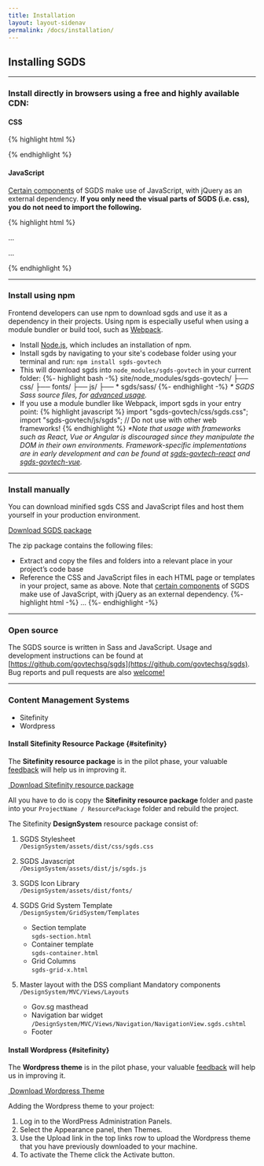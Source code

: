 ```yaml
--- 
title: Installation 
layout: layout-sidenav 
permalink: /docs/installation/ 
---
```


Installing SGDS
---------------

* * * * *

### Install directly in browsers using a free and highly available CDN:

#### CSS

{% highlight html %}

{% endhighlight %}

#### JavaScript

[Certain components](/docs/) of SGDS make use of JavaScript, with jQuery
as an external dependency. **If you only need the visual parts of SGDS
(i.e. css), you do not need to import the following.**

{% highlight html %}

...

...

{% endhighlight %}

* * * * *

### Install using npm

Frontend developers can use npm to download sgds and use it as a
dependency in their projects. Using npm is especially useful when using
a module bundler or build tool, such as
[Webpack](https://webpack.js.org).

-   Install [Node.js](https://nodejs.org/en/download/), which includes
    an installation of npm.
-   Install sgds by navigating to your site's codebase folder using your
    terminal and run: `npm install sgds-govtech`
-   This will download sgds into `node_modules/sgds-govtech` in your
    current folder: {%- highlight bash -%}
    site/node\_modules/sgds-govtech/ ├── css/ ├── fonts/ ├── js/ ├── \*
    sgds/sass/ {%- endhighlight -%} *\* SGDS Sass source files, for
    [advanced usage](/docs/customise-sgds).*
-   If you use a module bundler like Webpack, import sgds in your entry
    point: {% highlight javascript %} import
    "sgds-govtech/css/sgds.css"; import "sgds-govtech/js/sgds"; // Do
    not use with other web frameworks! {% endhighlight %} *\*Note that
    usage with frameworks such as React, Vue or Angular is discouraged
    since they manipulate the DOM in their own environments.
    Framework-specific implementations are in early development and can
    be found at
    [sgds-govtech-react](https://github.com/govtechsg/sgds-govtech-react)
    and
    [sgds-govtech-vue](https://github.com/govtechsg/sgds-govtech-vue).*

* * * * *

### Install manually

You can download minified sgds CSS and JavaScript files and host them
yourself in your production environment.

[Download SGDS package](/assets/downloads/sgds-govtech.zip)

The zip package contains the following files:

-   Extract and copy the files and folders into a relevant place in your
    project’s code base
-   Reference the CSS and JavaScript files in each HTML page or
    templates in your project, same as above. Note that [certain
    components](/docs/) of SGDS make use of JavaScript, with jQuery as
    an external dependency. {%- highlight html -%}
    ...
    {%- endhighlight -%}

* * * * *

### Open source

The SGDS source is written in Sass and JavaScript. Usage and development
instructions can be found at
[https://github.com/govtechsg/sgds](https://github.com/govtechsg/sgds).
Bug reports and pull requests are also
[welcome!](https://github.com/govtechsg/sgds/issues)

* * * * *

### Content Management Systems

-   Sitefinity
-   Wordpress

#### Install Sitefinity Resource Package {#sitefinity}

The **Sitefinity resource package** is in the pilot phase, your valuable
[feedback]({{%20site.feedback_form%20}}) will help us in improving it.

[ Download Sitefinity resource
package](/assets/downloads/sgds-sitefinity-theme.zip)

All you have to do is copy the **Sitefinity resource package** folder
and paste into your `ProjectName / ResourcePackage` folder and rebuild
the project.

The Sitefinity **DesignSystem** resource package consist of:

1.  SGDS Stylesheet\
    `/DesignSystem/assets/dist/css/sgds.css`
2.  SGDS Javascript\
    `/DesignSystem/assets/dist/js/sgds.js`
3.  SGDS Icon Library\
    `/DesignSystem/assets/dist/fonts/`
4.  SGDS Grid System Template\
    `/DesignSystem/GridSystem/Templates`
    -   Section template\
         `sgds-section.html`
    -   Container template\
         `sgds-container.html`
    -   Grid Columns\
         `sgds-grid-x.html`

5.  Master layout with the DSS compliant Mandatory components \
     `/DesignSystem/MVC/Views/Layouts`
    -   Gov.sg masthead
    -   Navigation bar widget\
         `/DesignSystem/MVC/Views/Navigation/NavigationView.sgds.cshtml`
    -   Footer

#### Install Wordpress {#sitefinity}

The **Wordpress theme** is in the pilot phase, your valuable
[feedback]({{%20site.feedback_form%20}}) will help us in improving it.

[ Download Wordpress Theme](/assets/downloads/sgds-wordpress-theme.zip)

Adding the Wordpress theme to your project:

1.  Log in to the WordPress Administration Panels.
2.  Select the Appearance panel, then Themes.
3.  Use the Upload link in the top links row to upload the Wordpress
    theme that you have previously downloaded to your machine.
4.  To activate the Theme click the Activate button.

